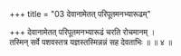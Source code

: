 +++
title = "03 देवानामेतत् परिपूतमनभ्यारूढम्"

+++
देवानामेतत् परिपूतमनभ्यारूढं चरति रोचमानम् ।  
तस्मिन् सर्वे पशवस्तत्र यज्ञस्तस्मिन्नन्नं सह देवताभिः ॥ ॥ ४ ॥